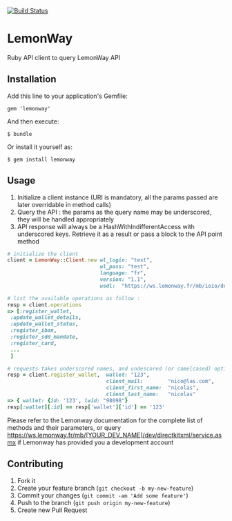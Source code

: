 [![Build Status](https://travis-ci.org/itkin/lemonway.svg?branch=master)](https://travis-ci.org/itkin/lemonway)

# LemonWay

Ruby API client to query LemonWay API

## Installation

Add this line to your application's Gemfile:

    gem 'lemonway'

And then execute:

    $ bundle

Or install it yourself as:

    $ gem install lemonway

## Usage

1. Initialize a client instance (URI is mandatory, all the params passed are later overridable in method calls)
2. Query the API : the params as the query name may be underscored, they will be handled appropriately
3. API response will always be a HashWithIndifferentAccess with underscored keys. Retrieve it as a result or pass a block to the API point method

```ruby
# initialize the client
client = LemonWay::Client.new wl_login: "test",
                              wl_pass: "test",
                              language: "fr",
                              version: "1.1",
                              wsdl:  "https://ws.lemonway.fr/mb/ioio/dev/directkit/service.asmx?wsdl"

# list the available operations as follow : 
resp = client.operations
=> [:register_wallet,
 :update_wallet_details,
 :update_wallet_status,
 :register_iban,
 :register_sdd_mandate,
 :register_card,
 ...
 ]

# requests takes underscored names, and undescored (or camelcased) options, some hash with indifferent access are returned
resp = client.register_wallet,  wallet: "123",
                                client_mail:        "nico@las.com",
                                client_first_name:  "nicolas",
                                client_last_name:   "nicolas"
=> { wallet: {id: '123', lwid: "98098"}
resp[:wallet][:id] == resp['wallet']['id'] == '123'

```

Please refer to the Lemonway documentation for the complete list of methods and their parameters, or query https://ws.lemonway.fr/mb/[YOUR_DEV_NAME]/dev/directkitxml/service.asmx if Lemonway has provided you a development account 


## Contributing

1. Fork it
2. Create your feature branch (`git checkout -b my-new-feature`)
3. Commit your changes (`git commit -am 'Add some feature'`)
4. Push to the branch (`git push origin my-new-feature`)
5. Create new Pull Request
